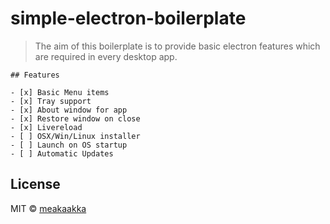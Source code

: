 # simple-electron-boilerplate

> The aim of this boilerplate is to provide basic electron features which are required in every desktop app.


```
## Features

- [x] Basic Menu items
- [x] Tray support
- [x] About window for app
- [x] Restore window on close
- [x] Livereload
- [ ] OSX/Win/Linux installer
- [ ] Launch on OS startup
- [ ] Automatic Updates
```
## License

MIT © [meakaakka](https://akashnimare.in)
